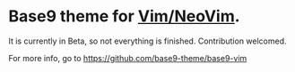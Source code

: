 # Base9 theme for [Vim/NeoVim](https://neovim.io/).
It is currently in Beta, so not everything is finished. Contribution welcomed.

For more info, go to https://github.com/base9-theme/base9-vim



